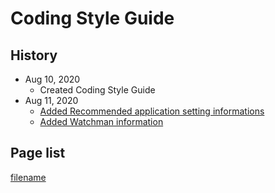 # Coding Style Guide

## History

* Aug 10, 2020
  * Created Coding Style Guide
* Aug 11, 2020
  * [Added Recommended application setting informations](/en/basic/)
  * [Added Watchman information](/en/basic/application/watchman.md)


## Page list

[filename](_sidebar.md ':include')